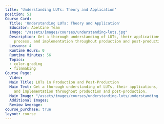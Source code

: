 ```yaml
---
title: 'Understanding LUTs: Theory and Application'
position: 51
Course Card:
  Title: 'Understanding LUTs: Theory and Application'
  Educator: AbelCine Team
  Image: "/assets/images/courses/understanding-luts.jpg"
  Description: Get a thorough understanding of LUTs, their applications, creation
    process, and implementation throughout production and post-production.
  Lessons: 4
  Runtime Hours: 0
  Runtime Minutes: 56
  Topics:
  - color-grading
  - filmmaking
Course Page:
  Video: 
  Main Title: LUTs in Production and Post-Production
  Main Text: Get a thorough understanding of LUTs, their applications, creation process,
    and implementation throughout production and post-production.
  Main Image: "/assets/images/courses/understanding-luts/understanding-luts-main.jpg"
  Additional Images: 
  Review Average: 
course_purchase: true
layout: course
---
```


